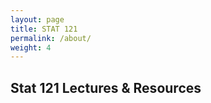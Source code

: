 ```yaml
---
layout: page
title: STAT 121
permalink: /about/
weight: 4
---
```


## **Stat 121 Lectures & Resources** 
